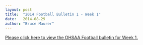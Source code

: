 ```yaml
---
layout: post
title:  "2014 Football Bulletin 1 - Week 1"
date:   2014-08-29
author: "Bruce Maurer"
---
```


[Please click here to view the OHSAA Football bulletin for Week 1.](https://storage.googleapis.com/ohsaa-websites/bulletins/2014/2014-Football-Bulletin-1-Week-1.pdf)
